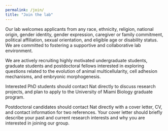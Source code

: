 ```yaml
---
permalink: /join/
title: "Join the lab"
---
```


Our lab welcomes applicants from any race, ethnicity, religion, national origin, gender identity, gender expression, caregiver or family commitment, political affiliation, sexual orientation, and eligible age or disability status. We are committed to fostering a supportive and collaborative lab environment.

We are actively recruiting highly motivated undergraduate students, graduate students and postdoctoral fellows interested in exploring questions related to the evolution of animal multicellularity, cell adhesion mechanisms, and embryonic morphogenesis.

Interested PhD students should contact Nat directly to discuss research projects, and plan to apply to the University of Miami Biology graduate program.

Postdoctoral candidates should contact Nat directly with a cover letter, CV, and contact information for two references. Your cover letter should briefly describe your past and current research interests and why you are interested in joining our group.